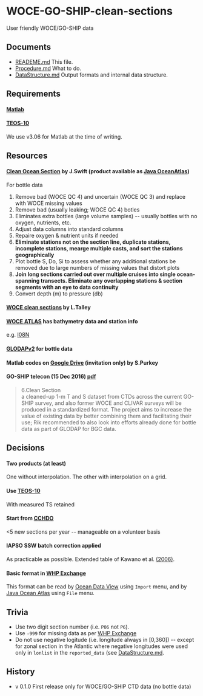 # WOCE-GO-SHIP-clean-sections
User friendly WOCE/GO-SHIP data

## Documents
+ [READEME.md](https://github.com/kkats/WOCE-GO-SHIP-clean-sections/blob/master/README.md) This file.
+ [Procedure.md](https://github.com/kkats/WOCE-GO-SHIP-clean-sections/blob/master/Procedure.md) What to do.
+ [DataStructure.md](https://github.com/kkats/WOCE-GO-SHIP-clean-sections/blob/master/DataStructure.md) Output formats and internal data structure.

## Requirements
#### [Matlab](https://stackoverflow.blog/2017/10/31/disliked-programming-languages/)

#### [TEOS-10](http://www.teos-10.org/software.htm)
We use v3.06 for Matlab	 at the time of writing.

## Resources

#### [Clean Ocean Section](https://agu.confex.com/agu/os18/meetingapp.cgi/Paper/319661) by J.Swift (product available as [Java OceanAtlas](http://joa.ucsd.edu/data/best.html))
For bottle data
1. Remove bad (WOCE QC 4) and uncertain (WOCE QC 3) and replace with WOCE missing values
1. Remove bad (usually leaking; WOCE QC 4) botles
1. Eliminates extra bottles (large volume samples) -- usually bottles with no oxygen, nutrients, etc.
1. Adjust data columns into standard columns
1. Repaire oxygen & nutrient units if needed
1. **Eliminate stations not on the section line, duplicate stations, incomplete stations, mearge multiple casts, and sort the stations geographically**
1. Plot bottle S, Do, Si to assess whether any additional stations be removed due to large numbers of missing values that distort plots
1. **Join long sections carried out over multiple cruises into single ocean-spanning transects. Eliminate any overlapping stations & section segments with an eye to data continuity**
1. Convert depth (m) to pressure (db)


#### [WOCE clean sections](http://sam.ucsd.edu/vertical_sections/.index.html) by L.Talley

#### [WOCE ATLAS](http://woceatlas.ucsd.edu/) has bathymetry data and station info
e.g. [I08N](http://whp-atlas.ucsd.edu/whp_atlas/indian/i08n/info/bathy.htm)

#### [GLODAPv2](https://cdiac3.ornl.gov/waves/glodapv2/) for bottle data

#### Matlab codes on [Google Drive](https://www.google.com/appserve/mkt/p/AFIPhzUx-MnvU6PQKf0JvXqg_YNrVy6TUmRI6rhUWI0wvIrlG1xY2f5TuReGa-fT3NOstufGGkSr-2kBPIVKQ16yyJBxJ7w3vvdMz3ZIDbV_pEwOmTL3ygcAym-ri20) (invitation only) by S.Purkey

#### GO-SHIP telecon (15 Dec 2016) [pdf](http://www.go-ship.org/GO-ShipMinutes15dec2016_final.pdf)
> 6.Clean Section  
> a cleaned-up 1-m T and S dataset from CTDs across the current GO-SHIP survey, and also former WOCE and CLIVAR surveys will be produced in a standardized format. The project aims to increase the value of existing data by better combining them and facilitating their use; Rik recommended to also  look into efforts already done for bottle data as part of GLODAP for BGC data.




## Decisions
#### Two products (at least)
One without interpolation. The other with interpolation on a grid.

#### Use [TEOS-10](http://www.teos-10.org)
With measured TS retained

#### Start from [CCHDO](https://cchdo.ucsd.edu)
<5 new sections per year -- manageable on a volunteer basis

#### IAPSO SSW batch correction applied
As practicable as possible. Extended table of Kawano et al. [(2006)](https://link.springer.com/article/10.1007/s10872-006-0097-8).

#### Basic format in [WHP Exchange](https://cchdo.ucsd.edu/formats)
This format can be read by [Ocean Data View](https://odv.awi.de/) using `Import` menu,
and by [Java Ocean Atlas](http://joa.ucsd.edu/joa) using `File` menu.

## Trivia
+ Use two digit section number (i.e. `P06` not `P6`).
+ Use `-999` for missing data as per [WHP Exchange](https://exchange-format.readthedocs.io/en/latest/common.html#parameter-and-unit-lines)
+ Do not use negative logitude (i.e. longitude always in [0,360]) -- except for zonal section in the Atlantic where negative longitudes were used only in `lonlist` in the `reported_data` (see [DataStructure.md](https://github.com/kkats/WOCE-GO-SHIP-clean-sections/blob/master/DataStructure.md).

## History
+ v 0.1.0 First release only for WOCE/GO-SHIP CTD data (no bottle data)
